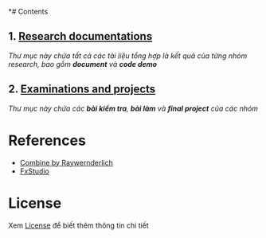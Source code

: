 *# Contents
## 1. [Research documentations](https://github.com/blkbrds/rd-combine/tree/main/Research%20documentations)
_Thư mục này chứa tất cả các tài liệu tổng hợp là kết quả của từng nhóm research, bao gồm **document** và **code demo**_

## 2. [Examinations and projects](https://github.com/blkbrds/rd-combine/tree/main/Examinations%20and%20projects)
_Thư mục này chứa các **bài kiểm tra**, **bài làm** và **final project** của các nhóm_

# References
- [Combine by Raywernderlich](https://www.raywenderlich.com/books/combine-asynchronous-programming-with-swift/v2.0)
- [FxStudio](https://fxstudio.dev/category/code/combine/)

# License
Xem [License](https://github.com/blkbrds/rd-combine/blob/main/LICENSE) để biết thêm thông tin chi tiết
